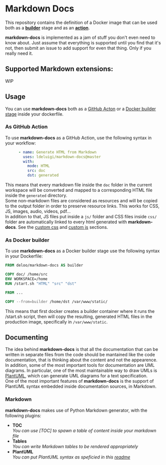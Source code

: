 # Markdown Docs
This repository contains the definition of a Docker image that can be used both as a **[builder](#as-docker-builder)** stage and as an **[action](#as-github-action)**.

**markdown-docs** is implemented as a jam of stuff you don't even need to know about. Just assume that everything is supported until you find that it's not, then submit an issue to add support for even that thing. Only if you really need it.

## Supported Markdown extensions:
WIP

## Usage
You can use **markdown-docs** both as a [GitHub Acton](#as-github-action) or a [Docker builder stage](#as-docker-builder) inside your dockerfile.

### As GitHub Action
To use **markdown-docs** as a GitHub Action, use the following syntax in your workflow:
```yaml
      - name: Generate HTML from Markdown
        uses: ldeluigi/markdown-docs@master
        with:
          mode: HTML
          src: doc
          dst: generated
```
This means that every markdown file inside the `doc` folder in the current workspace will be converted and mapped to a corresponding HTML file inside the `generated` directory.  
Some non-markdown files are considered as resources and will be copied to the output folder in order to preserve resource links. This works for CSS, JS, images, audio, videos, pdf...  
In addition to that, JS files put inside a `js/` folder and CSS files inside `css/` folder are automatically linked to every html generated with **markdown-docs**. See the [custom css](#custom-css) and [custom js](#custom-js) sections.

### As Docker builder
To use **markdown-docs** as a Docker builder stage use the following syntax in your Dockerfile:  
```dockerfile
FROM deloo/markdown-docs AS builder

COPY doc/ /home/src
ENV WORKSPACE=/home
RUN /start.sh "HTML" "src" "dst"

FROM ...

COPY --from=builder /home/dst /var/www/static/
```
This means that first docker creates a builder container where it runs the /start.sh script, then will copy the resulting, generated HTML files in the production image, specifically in `/var/www/static`.
## Documenting
The idea behind **markdown-docs** is that all the documentation that can be written in separate files from the code should be mantained like the code documentation, that is thinking about the content and not the appearence. In addition, some of the most important tools for documentation are UML diagrams. In particular, one of the most maintainable way to draw UMLs is [PlantUML](https://plantuml.com/), which can generate UML diagrams for a text specification.  
One of the most important features of **markdown-docs** is the support of PlantUML syntax embedded inside documentation sources, in Markdown.
### Markdown
**markdown-docs** makes use of Python Markdown generator, with the following plugins:
- **TOC**  
  _You can use [TOC] to spawn a table of content inside your markdown file_
- **Tables**  
  _You can write Markdown tables to be rendered appropriately_
- **PlantUML**  
  _You can put PlantUML syntax as speficied in this [readme](https://github.com/mikitex70/plantuml-markdown/blob/master/README.md)_
